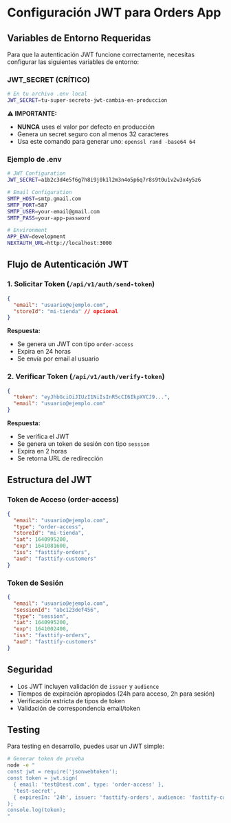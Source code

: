 # Configuración JWT para Orders App

## Variables de Entorno Requeridas

Para que la autenticación JWT funcione correctamente, necesitas configurar las siguientes variables de entorno:

### JWT_SECRET (CRÍTICO)

```bash
# En tu archivo .env local
JWT_SECRET=tu-super-secreto-jwt-cambia-en-produccion
```

**⚠️ IMPORTANTE:**

- **NUNCA** uses el valor por defecto en producción
- Genera un secret seguro con al menos 32 caracteres
- Usa este comando para generar uno: `openssl rand -base64 64`

### Ejemplo de .env

```bash
# JWT Configuration
JWT_SECRET=a1b2c3d4e5f6g7h8i9j0k1l2m3n4o5p6q7r8s9t0u1v2w3x4y5z6

# Email Configuration
SMTP_HOST=smtp.gmail.com
SMTP_PORT=587
SMTP_USER=your-email@gmail.com
SMTP_PASS=your-app-password

# Environment
APP_ENV=development
NEXTAUTH_URL=http://localhost:3000
```

## Flujo de Autenticación JWT

### 1. Solicitar Token (`/api/v1/auth/send-token`)

```json
{
  "email": "usuario@ejemplo.com",
  "storeId": "mi-tienda" // opcional
}
```

**Respuesta:**

- Se genera un JWT con tipo `order-access`
- Expira en 24 horas
- Se envía por email al usuario

### 2. Verificar Token (`/api/v1/auth/verify-token`)

```json
{
  "token": "eyJhbGciOiJIUzI1NiIsInR5cCI6IkpXVCJ9...",
  "email": "usuario@ejemplo.com"
}
```

**Respuesta:**

- Se verifica el JWT
- Se genera un token de sesión con tipo `session`
- Expira en 2 horas
- Se retorna URL de redirección

## Estructura del JWT

### Token de Acceso (order-access)

```json
{
  "email": "usuario@ejemplo.com",
  "type": "order-access",
  "storeId": "mi-tienda",
  "iat": 1640995200,
  "exp": 1641081600,
  "iss": "fasttify-orders",
  "aud": "fasttify-customers"
}
```

### Token de Sesión

```json
{
  "email": "usuario@ejemplo.com",
  "sessionId": "abc123def456",
  "type": "session",
  "iat": 1640995200,
  "exp": 1641002400,
  "iss": "fasttify-orders",
  "aud": "fasttify-customers"
}
```

## Seguridad

- Los JWT incluyen validación de `issuer` y `audience`
- Tiempos de expiración apropiados (24h para acceso, 2h para sesión)
- Verificación estricta de tipos de token
- Validación de correspondencia email/token

## Testing

Para testing en desarrollo, puedes usar un JWT simple:

```bash
# Generar token de prueba
node -e "
const jwt = require('jsonwebtoken');
const token = jwt.sign(
  { email: 'test@test.com', type: 'order-access' },
  'test-secret',
  { expiresIn: '24h', issuer: 'fasttify-orders', audience: 'fasttify-customers' }
);
console.log(token);
"
```
